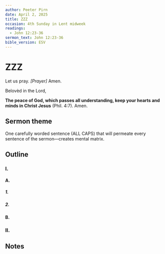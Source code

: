 ```yaml
---
author: Peeter Pirn
date: April 2, 2025
title: ZZZ
occasion: 4th Sunday in Lent midweek
readings:
  - John 12:23-36
sermon_text: John 12:23-36
bible_version: ESV
---
```


# ZZZ

Let us pray. *\[Prayer]*  Amen.

Belovèd in the Lord,

**The peace of God, which passes all understanding, keep your hearts and minds in Christ Jesus** (Phil. 4:7). Amen.

## Sermon theme
One carefully worded sentence (ALL CAPS) that will permeate every sentence of the sermon—creates mental matrix.
## Outline
### I.
#### A.
##### 1.
##### 2.
#### B.
### II.
## Notes